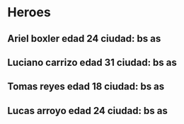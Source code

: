 # Heroes

## Ariel boxler edad 24 ciudad: bs as
## Luciano carrizo edad 31 ciudad: bs as
## Tomas reyes edad 18 ciudad: bs as
## Lucas arroyo edad 24 ciudad: bs as